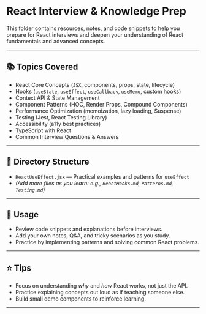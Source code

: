# React Interview & Knowledge Prep

This folder contains resources, notes, and code snippets to help you prepare for React interviews and deepen your understanding of React fundamentals and advanced concepts.

---

## 📚 Topics Covered

- React Core Concepts (`JSX`, components, props, state, lifecycle)
- Hooks (`useState`, `useEffect`, `useCallback`, `useMemo`, custom hooks)
- Context API & State Management
- Component Patterns (HOC, Render Props, Compound Components)
- Performance Optimization (memoization, lazy loading, Suspense)
- Testing (Jest, React Testing Library)
- Accessibility (a11y best practices)
- TypeScript with React
- Common Interview Questions & Answers

---

## 📁 Directory Structure

- `ReactUseEffect.jsx` — Practical examples and patterns for `useEffect`
- *(Add more files as you learn: e.g., `ReactHooks.md`, `Patterns.md`, `Testing.md`)*

---

## 📝 Usage

- Review code snippets and explanations before interviews.
- Add your own notes, Q&A, and tricky scenarios as you study.
- Practice by implementing patterns and solving common React problems.

---

## ⭐️ Tips

- Focus on understanding *why* and *how* React works, not just the API.
- Practice explaining concepts out loud as if teaching someone else.
- Build small demo components to reinforce learning.

---
